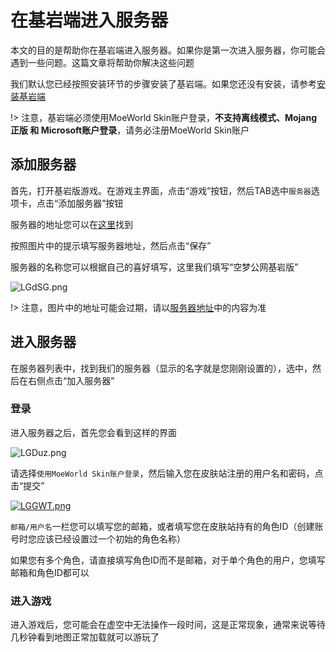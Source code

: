 # 在基岩端进入服务器
本文的目的是帮助你在基岩端进入服务器。如果你是第一次进入服务器，你可能会遇到一些问题。这篇文章将帮助你解决这些问题

我们默认您已经按照安装环节的步骤安装了基岩端。如果您还没有安装，请参考[安装基岩端](install/bedrock.md)

!> 注意，基岩端必须使用MoeWorld Skin账户登录，**不支持离线模式、Mojang正版 和 Microsoft账户登录**，请务必注册MoeWorld Skin账户

## 添加服务器
首先，打开基岩版游戏。在游戏主界面，点击“游戏”按钮，然后TAB选中`服务器`选项卡，点击“添加服务器”按钮

服务器的地址您可以在[这里](begin/host.md)找到

按照图片中的提示填写服务器地址，然后点击“保存”

服务器的名称您可以根据自己的喜好填写，这里我们填写“空梦公网基岩版”

![LGdSG.png](https://r2.img.cdn.loliloli.net/19d48d1c0382158a62dfb072681f2190/2024/05/12/LGdSG.png)

!> 注意，图片中的地址可能会过期，请以[服务器地址](begin/host.md)中的内容为准

## 进入服务器
在服务器列表中，找到我们的服务器（显示的名字就是您刚刚设置的），选中，然后在右侧点击“加入服务器”

### 登录
进入服务器之后，首先您会看到这样的界面

![LGDuz.png](https://r2.img.cdn.loliloli.net/19d48d1c0382158a62dfb072681f2190/2024/05/12/LGDuz.png)

请选择`使用MoeWorld Skin账户登录`，然后输入您在皮肤站注册的用户名和密码，点击“提交”

[![LGGWT.png](https://r2.img.cdn.loliloli.net/19d48d1c0382158a62dfb072681f2190/2024/05/12/LGGWT.png)](https://img.loliloli.moe/image/LGGWT)

`邮箱/用户名`一栏您可以填写您的邮箱，或者填写您在皮肤站持有的角色ID（创建账号时您应该已经设置过一个初始的角色名称）

如果您有多个角色，请直接填写角色ID而不是邮箱，对于单个角色的用户，您填写邮箱和角色ID都可以

### 进入游戏

进入游戏后，您可能会在虚空中无法操作一段时间，这是正常现象，通常来说等待几秒钟看到地图正常加载就可以游玩了